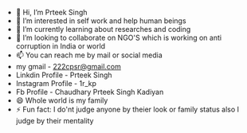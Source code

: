 - 👋 Hi, I’m Prteek Singh
- 👀 I’m interested in self work and help human beings
- 🌱 I’m currently learning about researches and coding
- 💞️ I’m looking to collaborate on NGO'S which is working on anti corruption in India or world
- 📫 You can reach me by mail or social media
- my gmail - 222cpsr@gmail.com
- Linkdin Profile - Prteek Singh
- Instagram Profile - 1r_kp
- Fb Profile - Chaudhary Prteek Singh Kadiyan
- 😄 Whole world is my family
- ⚡ Fun fact: I do'nt judge anyone by theier look or family status also I judge by their mentality 

<!---
prteeksingh965403/prteeksingh965403 is a ✨ special ✨ repository because its `README.md` (this file) appears on your GitHub profile.
You can click the Preview link to take a look at your changes.
--->
